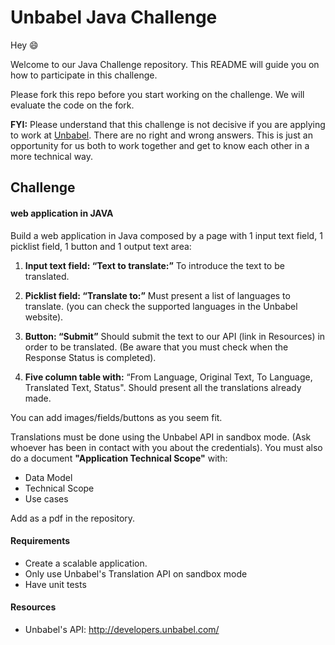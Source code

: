 # Unbabel Java Challenge

Hey :smile:

Welcome to our Java Challenge repository. This README will guide you on how to participate in this challenge.

Please fork this repo before you start working on the challenge. We will evaluate the code on the fork.

**FYI:** Please understand that this challenge is not decisive if you are applying to work at [Unbabel](https://unbabel.com/jobs). There are no right and wrong answers. This is just an opportunity for us both to work together and get to know each other in a more technical way.

## Challenge


#### web application in JAVA

Build a web application in Java composed by a page with 1 input text field, 1 picklist field, 1 button and 1 output text area:

1. **Input text field: “Text to translate:”**
	To introduce the text to be translated.
 
2.  **Picklist field: “Translate to:”**
Must present a list of languages to translate. (you can check the supported languages in the Unbabel website).
 
3.  **Button: “Submit”**
Should submit the text to our API (link in Resources) in order to be translated. (Be aware that you must check when the Response Status is completed).
 
4.  **Five column table with:**
“From Language, Original Text, To Language, Translated Text, Status".
Should present all the translations already made.
 
You can add images/fields/buttons as you seem fit. 
 
Translations must be done using the Unbabel API in sandbox mode. (Ask whoever has been in contact with you about the credentials).
You must also do a document **"Application Technical Scope"**  with:
* Data Model
* Technical Scope
* Use cases

Add as a pdf in the repository.

#### Requirements
* Create a scalable application.
* Only use Unbabel's Translation API on sandbox mode
* Have unit tests

#### Resources
* Unbabel's API: http://developers.unbabel.com/
